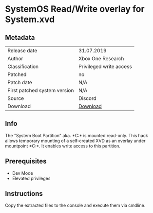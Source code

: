 # SystemOS Read/Write overlay for System.xvd

## Metadata
|                             |                                                     |
|-----------------------------|-----------------------------------------------------|
|Release date                 |                                          31.07.2019 |
|Author                       |                                   Xbox One Research |
|Classification               |                             Privileged write access |
|Patched                      |                                                  no |
|Patch date                   |                                                 N/A |
|First patched system version |                                                 N/A |
|Source                       |                                             Discord |
|Download                     |                      [Download](../files/SYSTEMRW.zip) |

## Info
The "System Boot Partition" aka. *C:\* is mounted read-only. This hack allows temporary mounting of a self-created XVD as an overlay
under mountpoint *C:\*. It enables write access to this partition.

## Prerequisites
- Dev Mode
- Elevated privileges

## Instructions
Copy the extracted files to the console and execute them via cmdline.